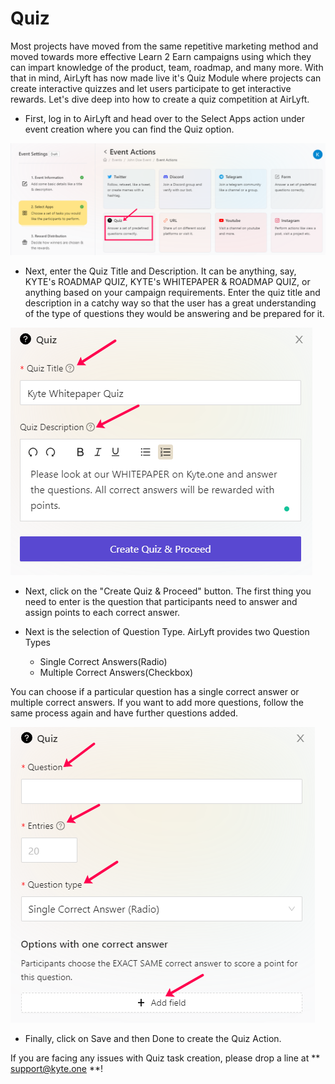 # Quiz

Most projects have moved from the same repetitive marketing method and moved towards more effective Learn 2 Earn campaigns using which they can impart knowledge of the product, team, roadmap, and many more. With that in mind, AirLyft has now made live it's Quiz Module where projects can create interactive quizzes and let users participate to get interactive rewards. Let's dive deep into how to create a quiz competition at AirLyft.

- First, log in to AirLyft and head over to the Select Apps action under event creation where you can find the Quiz option.

![](../../images/QuizMain.png)

- Next, enter the Quiz Title and Description. It can be anything, say, KYTE's ROADMAP QUIZ, KYTE's WHITEPAPER & ROADMAP QUIZ, or anything based on your campaign requirements. Enter the quiz title and description in a catchy way so that the user has a great understanding of the type of questions they would be answering and be prepared for it. 

![](../../images/QuizBasics.png)

- Next, click on the "Create Quiz & Proceed" button. The first thing you need to enter is the question that participants need to answer and assign points to each correct answer. 

- Next is the selection of Question Type. AirLyft provides two Question Types 
    - Single Correct Answers(Radio)
    - Multiple Correct Answers(Checkbox)

You can choose if a particular question has a single correct answer or multiple correct answers. If you want to add more questions, follow the same process again and have further questions added.

![](../../images/QuizType.png)

- Finally, click on Save and then Done to create the Quiz Action. 

If you are facing any issues with Quiz task creation, please drop a line at ** support@kyte.one **!